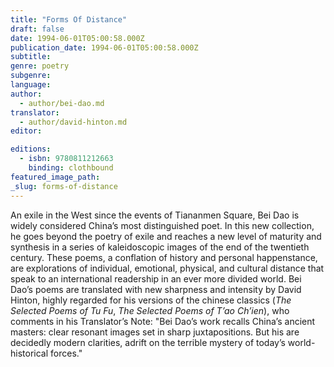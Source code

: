 ```yaml
---
title: "Forms Of Distance"
draft: false
date: 1994-06-01T05:00:58.000Z
publication_date: 1994-06-01T05:00:58.000Z
subtitle:
genre: poetry
subgenre:
language:
author:
  - author/bei-dao.md
translator:
  - author/david-hinton.md
editor:

editions:
  - isbn: 9780811212663
    binding: clothbound
featured_image_path:
_slug: forms-of-distance
---
```


An exile in the West since the events of Tiananmen Square, Bei Dao is widely considered China’s most distinguished poet. In this new collection, he goes beyond the poetry of exile and reaches a new level of maturity and synthesis in a series of kaleidoscopic images of the end of the twentieth century. These poems, a conflation of history and personal happenstance, are explorations of individual, emotional, physical, and cultural distance that speak to an international readership in an ever more divided world. Bei Dao’s poems are translated with new sharpness and intensity by David Hinton, highly regarded for his versions of the chinese classics (_The Selected Poems of Tu Fu_, _The Selected Poems of T’ao Ch’ien_), who comments in his Translator’s Note: "Bei Dao’s work recalls China’s ancient masters: clear resonant images set in sharp juxtapositions. But his are decidedly modern clarities, adrift on the terrible mystery of today’s world-historical forces."


